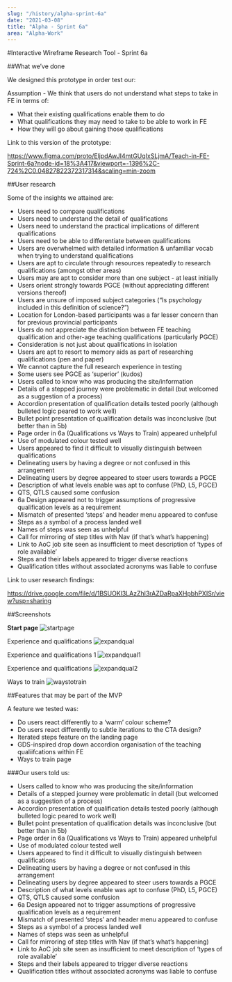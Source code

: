```yaml
---
slug: "/history/alpha-sprint-6a"
date: "2021-03-08"
title: "Alpha - Sprint 6a"
area: "Alpha-Work"
---
```


#Interactive Wireframe Research Tool - Sprint 6a

##What we’ve done

We designed this prototype in order test our:

Assumption - We think that users do not understand what steps to take in FE in terms of:

- What their existing qualifications enable them to do
- What qualifications they may need to take to be able to work in FE
- How they will go about gaining those qualifications

Link to this version of the prototype: 

https://www.figma.com/proto/EljpdAwJI4mtGUqIxSLjmA/Teach-in-FE-Sprint-6a?node-id=18%3A417&viewport=-1396%2C-724%2C0.04827822372317314&scaling=min-zoom

##User research

Some of the insights we attained are:

- Users need to compare qualifications
- Users need to understand the detail of qualifications
- Users need to understand the practical implications of different qualifications
- Users need to be able to differentiate between qualifications
- Users are overwhelmed with detailed information & unfamiliar vocab when trying to understand qualifications
- Users are apt to circulate through resources repeatedly to research qualifications (amongst other areas)
- Users may are apt to consider more than one subject - at least initially
- Users orient strongly towards PGCE (without appreciating different versions thereof)
- Users are unsure of imposed subject categories (“Is psychology included in this definition of science?”)
- Location for London-based participants was a far lesser concern than for previous provincial participants
- Users do not appreciate the distinction between FE teaching qualification and other-age teaching qualifications (particularly PGCE)
- Consideration is not just about qualifications in isolation
- Users are apt to resort to memory aids as part of researching qualifications (pen and paper)
- We cannot capture the full research experience in testing
- Some users see PGCE as ‘superior’ (kudos)
- Users called to know who was producing the site/information
- Details of a stepped journey were problematic in detail (but welcomed as a suggestion of a process)
- Accordion presentation of qualification details tested poorly (although bulleted logic peared to work well)
- Bullet point presentation of qualification details was inconclusive  (but better than in 5b)
- Page order in 6a (Qualifications vs Ways to Train) appeared unhelpful
- Use of modulated colour tested well
- Users appeared to find it difficult to visually distinguish between qualifications
- Delineating users by having a degree or not confused in this arrangement
- Delineating users by degree appeared to steer users towards a PGCE
- Description of what levels enable was apt to confuse (PhD, L5, PGCE)
- QTS, QTLS caused some confusion
- 6a Design appeared not to trigger assumptions of progressive qualification levels as a requirement
- Mismatch of presented ‘steps’ and header menu appeared to confuse
- Steps as a symbol of a process landed well
- Names of steps was seen as unhelpful
- Call for mirroring of step titles with Nav (if that’s what’s happening)
- Link to AoC job site seen as insufficient to meet description of ‘types of role available’
- Steps and their labels appeared to trigger diverse reactions
- Qualification titles without associated acronyms was liable to confuse


Link to user research findings:

https://drive.google.com/file/d/1BSUOKl3LAzZhl3rAZDaRpaXHpbhPXISr/view?usp=sharing


##Screenshots 

**Start page**
![startpage](/images/sprint-6a/Landing%20Page.png)

Experience and qualifications
![expandqual](/images/sprint-6a/Experience%20and%20qualifications.png)

Experience and qualifications 1
![expandqual1](/images/sprint-6a/Experience%20and%20qualifications-1.png)

Experience and qualifications
![expandqual2](/images/sprint-6a/Experience%20and%20qualifications-2.png)

Ways to train
![waystotrain](/images/sprint-6a/Ways%20to%20train.png)

##Features that may be part of the MVP

A feature we tested was:

- Do users react differently to a ‘warm’ colour scheme?
- Do users react differently to subtle iterations to the CTA design?
- Iterated steps feature on the landing page
- GDS-inspired drop down accordion organisation of the teaching qualiifcations within FE
- Ways to train page


###Our users told us:

- Users called to know who was producing the site/information
- Details of a stepped journey were problematic in detail (but welcomed as a suggestion of a process)
- Accordion presentation of qualification details tested poorly (although bulleted logic peared to work well)
- Bullet point presentation of qualification details was inconclusive  (but better than in 5b)
- Page order in 6a (Qualifications vs Ways to Train) appeared unhelpful
- Use of modulated colour tested well
- Users appeared to find it difficult to visually distinguish between qualifications
- Delineating users by having a degree or not confused in this arrangement
- Delineating users by degree appeared to steer users towards a PGCE
- Description of what levels enable was apt to confuse (PhD, L5, PGCE)
- QTS, QTLS caused some confusion
- 6a Design appeared not to trigger assumptions of progressive qualification levels as a requirement
- Mismatch of presented ‘steps’ and header menu appeared to confuse
- Steps as a symbol of a process landed well
- Names of steps was seen as unhelpful
- Call for mirroring of step titles with Nav (if that’s what’s happening)
- Link to AoC job site seen as insufficient to meet description of ‘types of role available’
- Steps and their labels appeared to trigger diverse reactions
- Qualification titles without associated acronyms was liable to confuse
